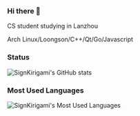 ### Hi there 👋

CS student studying in Lanzhou

Arch Linux/Loongson/C++/Qt/Go/Javascript

### Status
![SignKirigami's GitHub stats](https://github-readme-stats.vercel.app/api?username=prcups&theme=buefy&show_icons=true)

### Most Used Languages
![SignKirigami's Most Used Languages](https://github-readme-stats.vercel.app/api/top-langs/?username=prcups&layout=compact&show_icons=true&theme=buefy)
